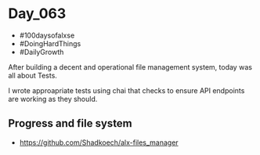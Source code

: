 # Day_063

- #100daysofalxse 
- #DoingHardThings
- #DailyGrowth

After building a decent and operational file management system, today was all about Tests.

I wrote approapriate tests using chai that checks to ensure API endpoints are working as they should. 


## Progress and file system
- https://github.com/Shadkoech/alx-files_manager
